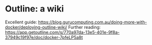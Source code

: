 # Outline: a wiki

Excellent guide: https://blog.gurucomputing.com.au/doing-more-with-docker/deploying-outline-wiki/
Further reading: https://app.getoutline.com/s/770a97da-13e5-401e-9f8a-37949c19f97e/doc/docker-7pfeLP5a8t
